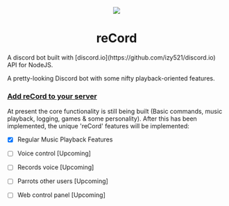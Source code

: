 <p align="center"><img src="http://i.imgur.com/Prj1wMO.png"></p>
<h1 align="center">reCord</h1>
A discord bot built with [discord.io](https://github.com/izy521/discord.io) API for NodeJS.

A pretty-looking Discord bot with some nifty playback-oriented features.

### [Add reCord to your server](https://discordapp.com/oauth2/authorize?client_id=205391079460044801&scope=bot)

At present the core functionality is still being built (Basic commands, music playback, logging, games & some personality). After this has been implemented, the unique 'reCord' features will be implemented:
- [x] Regular Music Playback Features 
- [ ] Voice control [Upcoming]
- [ ] Records voice [Upcoming]
- [ ] Parrots other users [Upcoming]
- [ ] Web control panel [Upcoming]


